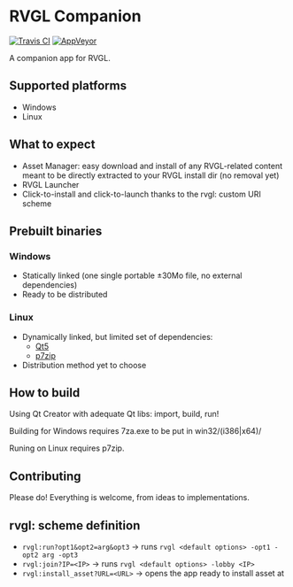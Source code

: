 # RVGL Companion
[![Travis CI](https://travis-ci.org/Nico264/RVGL-Companion.svg?branch=master)](https://travis-ci.org/Nico264/RVGL-Companion) [![AppVeyor](https://ci.appveyor.com/api/projects/status/unb6x2crul0x4mec/branch/master?svg=true)](https://ci.appveyor.com/project/Nico264/rvgl-companion/branch/master)

 A companion app for RVGL.

## Supported platforms
 * Windows
 * Linux

## What to expect
 * Asset Manager: easy download and install of any RVGL-related content meant to be directly extracted to your RVGL install dir (no removal yet)
 * RVGL Launcher
 * Click-to-install and click-to-launch thanks to the rvgl: custom URI scheme

## Prebuilt binaries
### Windows
 * Statically linked (one single portable ±30Mo file, no external dependencies)
 * Ready to be distributed
### Linux
 * Dynamically linked, but limited set of dependencies:
   * [Qt5](https://www.qt.io/download-open-source/)
   * [p7zip](http://p7zip.sourceforge.net/)
 * Distribution method yet to choose

## How to build
 Using Qt Creator with adequate Qt libs: import, build, run!
 
 Building for Windows requires 7za.exe to be put in win32/(i386|x64)/
 
 Runing on Linux requires p7zip.

## Contributing
 Please do! Everything is welcome, from ideas to implementations.

## rvgl: scheme definition
 * `rvgl:run?opt1&opt2=arg&opt3` → runs `rvgl <default options> -opt1 -opt2 arg -opt3`
 * `rvgl:join?IP=<IP>` → runs `rvgl <default options> -lobby <IP>`
 * `rvgl:install_asset?URL=<URL>` → opens the app ready to install asset at <URL>
